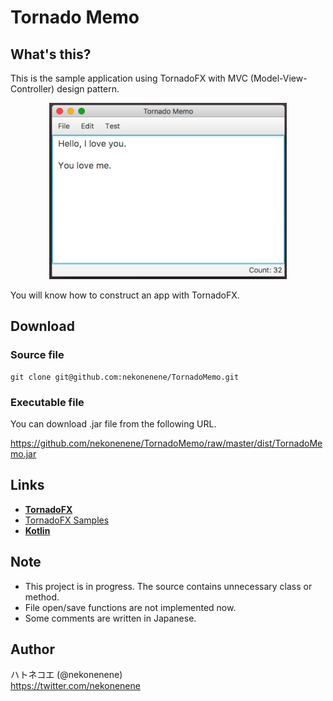 # Tornado Memo

## What's this?

This is the sample application using TornadoFX with MVC (Model-View-Controller) design pattern.

<p align="center">
    <img src="./dist/capture01.png" alt="TornadoMemo capture01" width="380rem" height="auto">
</p>

You will know how to construct an app with TornadoFX.


## Download

### Source file

```
git clone git@github.com:nekonenene/TornadoMemo.git
```

### Executable file

You can download .jar file from the following URL.

https://github.com/nekonenene/TornadoMemo/raw/master/dist/TornadoMemo.jar


## Links

* [**TornadoFX**](https://github.com/edvin/tornadofx)
* [TornadoFX Samples](https://github.com/edvin/tornadofx-samples)
* [**Kotlin**](http://kotlinlang.org/)


## Note

* This project is in progress. The source contains unnecessary class or method.
* File open/save functions are not implemented now.
* Some comments are written in Japanese.


## Author

ハトネコエ (@nekonenene)  
https://twitter.com/nekonenene
